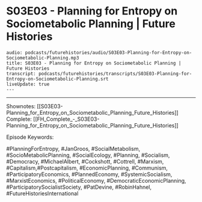 # S03E03 - Planning for Entropy on Sociometabolic Planning | Future Histories

```audio-note
audio: podcasts/futurehistories/audio/S03E03-Planning-for-Entropy-on-Sociometabolic-Planning.mp3
title: S03E03 - Planning for Entropy on Sociometabolic Planning | Future Histories
transcript: podcasts/futurehistories/transcripts/S03E03-Planning-for-Entropy-on-Sociometabolic-Planning.srt
liveUpdate: true
---

```
---

Shownotes: [[S03E03-Planning_for_Entropy_on_Sociometabolic_Planning_Future_Histories]]
Complete: [[FH_Complete_-_S03E03-Planning_for_Entropy_on_Sociometabolic_Planning_Future_Histories]]

Episode Keywords:

#PlanningForEntropy, #JanGroos, #SocialMetabolism, #SocioMetabolicPlanning, #SocialEcology, #Planning, #Socialism, #Democracy, #MichaelAlbert, #Cockshott, #Cottrell, #Marxism, #Capitalism,#Postcapitalism, #EconomicPlanning, #Communism, #ParticipatoryEconomics, #PlannedEconomy, #SystemicSocialism, #MarxistEconomics, #PoliticalEconomy, #DemocraticEconomicPlanning, #ParticipatorySocialistSociety, #PatDevine, #RobinHahnel, #FutureHistoriesInternational
